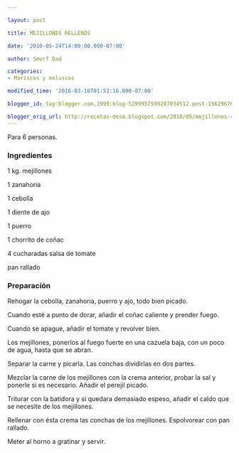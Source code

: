 ```yaml
---

layout: post

title: MEJILLONES RELLENOS

date: '2010-05-24T14:00:00.000-07:00'

author: Smurf Dad

categories:
- Mariscos y moluscos

modified_time: '2016-03-16T01:53:16.000-07:00'

blogger_id: tag:blogger.com,1999:blog-5299957599287034512.post-1562967692048076419

blogger_orig_url: http://recetas-desa.blogspot.com/2010/05/mejillones-rellenos_24.html
---
```


Para 6 personas.

<h3>Ingredientes</h3>

1 kg. mejillones

1 zanahoria

1 cebolla

1 diente de ajo

1 puerro

1 chorrito de coñac

4 cucharadas salsa de tomate

pan rallado

<h3>Preparación</h3>

Rehogar la cebolla, zanahoria, puerro y ajo, todo bien picado.

Cuando esté a punto de dorar, añadir el coñac caliente y prender fuego.

Cuando se apague, añadir el tomate y revolver bien.

Los mejillones, ponerlos al fuego fuerte en una cazuela baja, con un poco de agua, hasta que se abran.

Separar la carne y picarla.  Las conchas dividirlas en dos partes.

Mezclar la carne de los mejillones con la crema anterior, probar la sal y ponerle si es necesario. Añadir el perejil picado.

Triturar con la batidora y si quedara demasiado espeso, añadir el caldo que se necesite de los mejillones.

Rellenar con ésta crema las conchas de los mejillones. Espolvorear con pan rallado.

Meter al horno a gratinar y servir.

